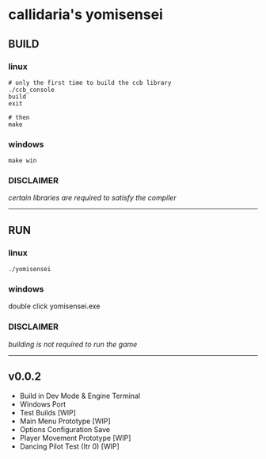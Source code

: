 # callidaria's yomisensei
## BUILD
### linux
```
# only the first time to build the ccb library
./ccb_console
build
exit

# then
make
```
### windows
```
make win
```
### DISCLAIMER
*certain libraries are required to satisfy the compiler*
***
## RUN
### linux
```
./yomisensei
```
### windows
double click yomisensei.exe
### DISCLAIMER
*building is not required to run the game*
***
## v0.0.2
- Build in Dev Mode & Engine Terminal
- Windows Port
- Test Builds [WIP]
- Main Menu Prototype [WIP]
- Options Configuration Save
- Player Movement Prototype [WIP]
- Dancing Pilot Test (Itr 0) [WIP]